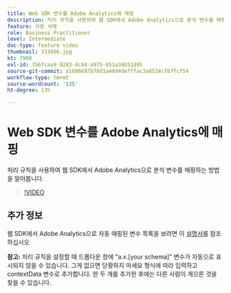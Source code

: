 ```yaml
---
title: Web SDK 변수를 Adobe Analytics에 매핑
description: 처리 규칙을 사용하여 웹 SDK에서 Adobe Analytics으로 분석 변수를 매핑하는 방법을 알아봅니다.
feature: 사용 사례
role: Business Practitioner
level: Intermediate
doc-type: feature video
thumbnail: 333606.jpg
kt: 7998
exl-id: 7b6fcaa9-9283-4c84-a975-651a36b51d95
source-git-commit: a1606697b78d1a48d4defffac3a8524cfb7fcf54
workflow-type: tm+mt
source-wordcount: '135'
ht-degree: 13%

---
```


# Web SDK 변수를 Adobe Analytics에 매핑

처리 규칙을 사용하여 웹 SDK에서 Adobe Analytics으로 분석 변수를 매핑하는 방법을 알아봅니다.

>[!VIDEO](https://video.tv.adobe.com/v/333606/?quality=12&learn=on)

## 추가 정보

웹 SDK에서 Adobe Analytics으로 자동 매핑된 변수 목록을 보려면 이 [설명서](https://experienceleague.adobe.com/docs/experience-platform/edge/data-collection/adobe-analytics/automatically-mapped-vars.html)를 참조하십시오

**참고:**  처리 규칙을 설정할 때 드롭다운 창에 &quot;a.x.[your schema]&quot; 변수가 자동으로 표시되지 않을 수 있습니다. 그게 없으면 당황하지 마세요 형식에 따라 입력하고 contextData 변수로 추가합니다. 한 두 개를 추가한 후에는 다른 사람이 게으른 것을 찾을 수 있습니다.

